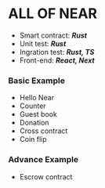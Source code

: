 # ALL OF NEAR
* Smart contract: ***Rust*** 
* Unit test: ***Rust*** 
* Ingration test: ***Rust, TS***  
* Front-end: ***React, Next***  
### Basic Example
* Hello Near  
* Counter
* Guest book
* Donation
* Cross contract
* Coin flip
### Advance Example
* Escrow contract